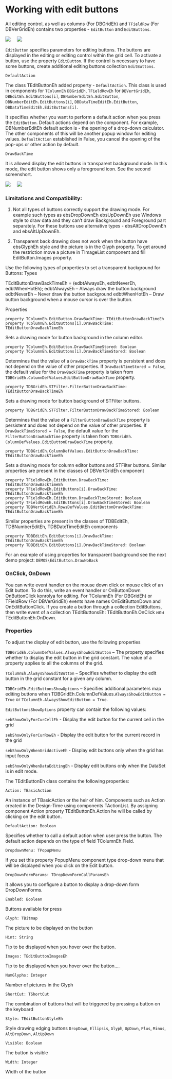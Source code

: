 # Working with edit buttons


All editing control, as well as columns (For DBGridEh) and `TFieldRow` (For DBVerGridEh) contains two properties - `EditButton` and `EditButtons`.

![](../../images/clip0001.png)&nbsp;&nbsp;&nbsp;&nbsp;&nbsp;![](../../images/clip0002.png)
 	  	 

`EditButton` specifies parameters for editing buttons. The buttons are displayed in the editing or editing control within the grid cell. To activate a button, use the property `EditButton`. If the control is necessary to have some buttons, create additional editing buttons collection `EditButtons`. 

`DefaultAction`

The class TEditButtonEh added property - `DefaultAction`.
This class is used in components for `TColumnEh` `DBGridEh`, `TFieldRowEh` for `DBVertGridEh`, `DBEditEh.EditButtons[i]`, `DBNumberEditEh.EditButton`, `DBNumberEditEh.EditButtons[i]`, `DBDataTimeEditEh.EditButton`, `DBDataTimeEditEh.EditButtons[i]`.

It specifies whether you want to perform a default action when you press the `EditButton`. Default actions depend on the component. For example, DBNumberEditEh default action is - the opening of a drop-down calculator. The other components of this will be another popup window for editing values. `DefaultAction` established in False, you cancel the opening of the pop-ups or other action by default.

`DrawBackTime`

It is allowed display the edit buttons in transparent background mode. In this mode, the edit button shows only a foreground icon. See the second screenshort.

![](../../images/clip0003.png)&nbsp;&nbsp;&nbsp;&nbsp;&nbsp;![](../../images/clip0004.png)

            

### Limitations and Compatibility: 
1.	Not all types of buttons correctly support the drawing mode. For example such types as  ebsDropDownEh ebsUpDownEh use Windows style to draw data and they can’t draw Background and Foreground part separately. For these buttons use alternative types - ebsAltDropDownEh and ebsAltUpDownEh.

2.	Transparent back drawing does not work when the button have ebsGlyphEh style and the picture is in the Glyph property. To get around the restriction move a picture in TImageList component and fill EditButton.Images property.

Use the following types of properties to set a transparent background for Buttons:
Types 

TEditButtonDrawBackTimeEh = (edbtAlwaysEh, edbtNeverEh, edbtWhenHotEh);
	edbtAlwaysEh – Always draw the button background
	edbtNeverEh – Never draw the button background
	edbtWhenHotEh – Draw button background when a mouse cursor is over the button.

Properties
```
property TColumnEh.EditButton.DrawBackTime: TEditButtonDrawBackTimeEh
property TColumnEh.EditButtons[i].DrawBackTime: TEditButtonDrawBackTimeEh
```
Sets a drawing mode for button background in the column editor.

```
property TColumnEh.EditButton.DrawBackTimeStored: Boolean
property TColumnEh.EditButtons[i].DrawBackTimeStored: Boolean
```

Determines that the value of a `DrawBackTime` property is persistent and does not depend on the value of other properties. If `DrawBackTimeStored = False`, the default value for the `DrawBackTime` property is taken from `TDBGridEh.ColumnDefValues`.`EditButtonDrawBackTime` property.

```
property TDBGridEh.STFilter.FilterButtonDrawBackTime: TEditButtonDrawBackTimeEh
```
Sets a drawing mode for button background of STFilter buttons.

```
property TDBGridEh.STFilter.FilterButtonDrawBackTimeStored: Boolean
```

Determines that the value of a `FilterButtonDrawBackTime` property is persistent and does not depend on the value of other properties. If `DrawBackTimeStored = False`, the default value for the `FilterButtonDrawBackTime` property is taken from `TDBGridEh`. `ColumnDefValues.EditButtonDrawBackTime` property.

```
property TDBGridEh.ColumnDefValues.EditButtonDrawBackTime: TEditButtonDrawBackTimeEh
```

Sets a drawing mode for column editor buttons and STFilter buttons.
Similar properties are present in the classes of DBVertGridEh component

```
property TFieldRowEh.EditButton.DrawBackTime: TEditButtonDrawBackTimeEh
property TFieldRowEh.EditButtons[i].DrawBackTime: TEditButtonDrawBackTimeEh
property TFieldRowEh.EditButton.DrawBackTimeStored: Boolean
property TFieldRowEh.EditButtons[i].DrawBackTimeStored: Boolean
property TDBVertGridEh.RowsDefValues.EditButtonDrawBackTime: TEditButtonDrawBackTimeEh
```

Similar properties are present in the classes of TDBEditEh, TDBNumberEditEh, TDBDateTimeEditEh components
```
property TDBEditEh.EditButtons[i].DrawBackTime: TEditButtonDrawBackTimeEh
property TDBEditEh.EditButtons[i].DrawBackTimeStored: Boolean
```

For an example of using properties for transparent background see the next demo project:
`DEMOS\EditButton.DrawNoBack`


### OnClick, OnDown

You can write event handler on the mouse down click or mouse click of an Edit button. To do this, write an event handler or OnButtonDown OnButtonClick konrolya for editing. For TColumnEh (For DBGridEh) or TFieldRow (For DBVerGridEh) events have names OnEditButtonDown and OnEditButtonClick. If you create a button through a collection EditButtons, then write event of a collection TEditButtonsEh: TEditButtonEh.OnClick или TEditButtonEh.OnDown.

### Properties

To adjust the display of edit button, use the following properties 

`TDBGridEh.ColumnDefValues.AlwaysShowEditButton` – The property specifies whether to display the edit button in the grid constant. The value of a property applies to all the columns of the grid.

`TColumnEh.AlwaysShowEditButton` – Specifies whether to display the edit button in the grid constant for a given any column.

`TDBGridEh.EditButtonsShowOptions` – Specifies additional parameters map editing buttons when TDBGridEh.ColumnDefValues.`AlwaysShowEditButton = True` or `TColumnEh.AlwaysShowEditButton = True`. 

`EditButtonsShowOptions` property can contain the following values:
<dl>
<sh>
	
`sebShowOnlyForCurCellEh` 	-	Display the edit button for the current cell in the grid
	
`sebShowOnlyForCurRowEh`	-	Display the edit button for the current record in the grid
	
`sebShowOnlyWhenGridActiveEh` -	Display edit buttons only when the grid has input focus
	
`sebShowOnlyWhenDataEditingEh` -	Display edit buttons only when the DataSet is in edit mode.
</sh>
</dl>

The TEditButtonEh class contains the following properties:

`Action: TBasicAction`

<sh>An instance of TBasicAction or the heir of him. Components such as Action created in the Design-Time using components TActionList. By assigning component Action property TEditButtonEh.Action he will be called by clicking on the edit button.</sh>

`DefaultAction: Boolean`

<sh>Specifies whether to call a default action when user press the button. The default action depends on the type of field TColumnEh.Field.</sh>

`DropdownMenu: TPopupMenu`

<sh>If you set this property PopupMenu component type drop-down menu that will be displayed when you click on the Edit button.</sh>

`DropDownFormParams: TDropDownFormCallParamsEh`

<sh>It allows you to configure a button to display a drop-down form DropDownForms.</sh>

`Enabled: Boolean`

<sh>Buttons available for press</sh>

`Glyph: TBitmap`

<sh>The picture to be displayed on the button</sh>

`Hint: String`

<sh>Tip to be displayed when you hover over the button.</sh>

`Images: TEditButtonImagesEh`

<sh>Tip to be displayed when you hover over the button....</sh>

`NumGlyphs: Integer`

<sh>Number of pictures in the Glyph</sh>

`ShortCut: TShortCut`

<sh>The combination of buttons that will be triggered by pressing a button on the keyboard</sh>

`Style: TEditButtonStyleEh`

<sh>

Style drawing edging buttons
`DropDown`, `Ellipsis`, `Glyph`, `UpDown`, `Plus`, `Minus`, `AltDropDown`, `AltUpDown`
</sh>

`Visible: Boolean`

<sh>The button is visible</sh>

`Width: Integer`

<sh>Width of the button</sh>
